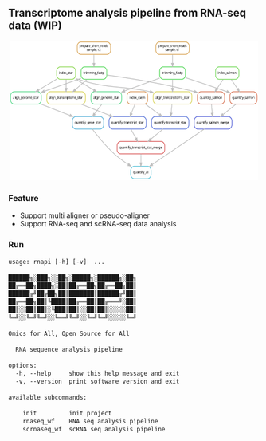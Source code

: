 ## Transcriptome analysis pipeline from RNA-seq data (WIP)

<div align=center><img width="500" height="280" src="docs/dag.png"/></div>

### Feature
+ Support multi aligner or pseudo-aligner
+ Support RNA-seq and scRNA-seq data analysis


### Run
```{bash}
usage: rnapi [-h] [-v]  ...

██████╗░███╗░░██╗░█████╗░██████╗░██╗
██╔══██╗████╗░██║██╔══██╗██╔══██╗██║
██████╔╝██╔██╗██║███████║██████╔╝██║
██╔══██╗██║╚████║██╔══██║██╔═══╝░██║
██║░░██║██║░╚███║██║░░██║██║░░░░░██║
╚═╝░░╚═╝╚═╝░░╚══╝╚═╝░░╚═╝╚═╝░░░░░╚═╝

Omics for All, Open Source for All

  RNA sequence analysis pipeline

options:
  -h, --help     show this help message and exit
  -v, --version  print software version and exit

available subcommands:
  
    init         init project
    rnaseq_wf    RNA seq analysis pipeline
    scrnaseq_wf  scRNA seq analysis pipeline
```
